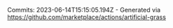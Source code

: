 Commits: 2023-06-14T15:15:05.194Z - Generated via https://github.com/marketplace/actions/artificial-grass
<br>
